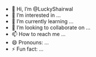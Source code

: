 - 👋 Hi, I’m @LuckyShairwal
- 👀 I’m interested in ...
- 🌱 I’m currently learning ...
- 💞️ I’m looking to collaborate on ...
- 📫 How to reach me ...
- 😄 Pronouns: ...
- ⚡ Fun fact: ...

<!---
LuckyShairwal/LuckyShairwal is a ✨ special ✨ repository because its `README.md` (this file) appears on your GitHub profile.
You can click the Preview link to take a look at your changes.
--->
